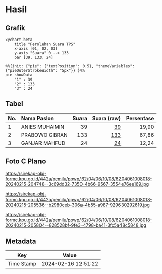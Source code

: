 # Hasil

## Grafik

```mermaid
xychart-beta
    title "Perolehan Suara TPS"
    x-axis [01, 02, 03]
    y-axis "Suara" 0 --> 133
    bar [39, 133, 24]
```

```mermaid
%%{init: {"pie": {"textPosition": 0.5}, "themeVariables": {"pieOuterStrokeWidth": "5px"}} }%%
pie showData
    "1" : 39
    "2" : 133
    "3" : 24
```

## Tabel

| No. | Nama Paslon    | Suara | Suara (raw) | Persentase |
|:--- |:-------------- | -----:| -----------:| ----------:|
| 1   | ANIES MUHAIMIN | 39    | [39][p-1]   | 19,90      |
| 2   | PRABOWO GIBRAN | 133   | [133][p-2]  | 67,86      |
| 3   | GANJAR MAHFUD  | 24    | [24][p-3]   | 12,24      |


[p-1]: https://github.com/gigit-pemilu/pemilu-2024-62-kalimantan-tengah/blob/main/pilpres/hitung-suara/sub/62-kalimantan-tengah/sub/04-barito-selatan/sub/06-dusun-selatan/sub/1008-buntok-kota/sub/018-tps/sub/paslon-1.txt
[p-2]: https://github.com/gigit-pemilu/pemilu-2024-62-kalimantan-tengah/blob/main/pilpres/hitung-suara/sub/62-kalimantan-tengah/sub/04-barito-selatan/sub/06-dusun-selatan/sub/1008-buntok-kota/sub/018-tps/sub/paslon-2.txt
[p-3]: https://github.com/gigit-pemilu/pemilu-2024-62-kalimantan-tengah/blob/main/pilpres/hitung-suara/sub/62-kalimantan-tengah/sub/04-barito-selatan/sub/06-dusun-selatan/sub/1008-buntok-kota/sub/018-tps/sub/paslon-3.txt

## Foto C Plano

https://sirekap-obj-formc.kpu.go.id/442a/pemilu/ppwp/62/04/06/10/08/6204061008018-20240215-204748--3c69dd32-7350-4b66-9567-3554e76ee169.jpg

https://sirekap-obj-formc.kpu.go.id/442a/pemilu/ppwp/62/04/06/10/08/6204061008018-20240215-205536--b2980ceb-306a-4b55-a987-929630292619.jpg

https://sirekap-obj-formc.kpu.go.id/442a/pemilu/ppwp/62/04/06/10/08/6204061008018-20240215-205804--828528bf-9fe3-4798-ba41-3fc5a48c5848.jpg


## Metadata

| Key        | Value               |
| ---------- | ------------------- |
| Time Stamp | 2024-02-16 12:51:22 |



